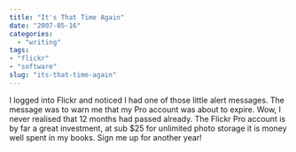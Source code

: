 ```yaml
---
title: "It's That Time Again"
date: "2007-05-16"
categories: 
  - "writing"
tags:
- "flickr"
- "software"
slug: "its-that-time-again"
---
```


I logged into Flickr and noticed I had one of those little alert messages. The message was to warn me that my Pro account was about to expire. Wow, I never realised that 12 months had passed already. The Flickr Pro account is by far a great investment, at sub $25 for unlimited photo storage it is money well spent in my books. Sign me up for another year!
